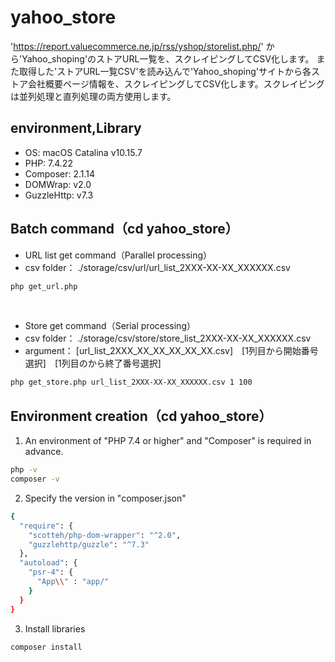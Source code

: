 # yahoo_store
'https://report.valuecommerce.ne.jp/rss/yshop/storelist.php/' から'Yahoo_shoping'のストアURL一覧を、スクレイピングしてCSV化します。
また取得した'ストアURL一覧CSV'を読み込んで'Yahoo_shoping'サイトから各ストア会社概要ページ情報を、スクレイピングしてCSV化します。スクレイピングは並列処理と直列処理の両方使用します。
<br/>

## environment,Library
* OS: macOS Catalina v10.15.7
* PHP: 7.4.22
* Composer: 2.1.14
* DOMWrap: v2.0
* GuzzleHttp: v7.3

## Batch command（cd yahoo_store）
* URL list get command（Parallel processing）
* csv folder： ./storage/csv/url/url_list_2XXX-XX-XX_XXXXXX.csv
```bash
php get_url.php
```
<br>

* Store get command（Serial processing）
* csv folder： ./storage/csv/store/store_list_2XXX-XX-XX_XXXXXX.csv
* argument： [url_list_2XXX_XX_XX_XX_XX_XX.csv]　[1列目から開始番号選択]　[1列目のから終了番号選択]
```bash
php get_store.php url_list_2XXX-XX-XX_XXXXXX.csv 1 100
```

## Environment creation（cd yahoo_store）
1. An environment of "PHP 7.4 or higher" and "Composer" is required in advance.
```bash
php -v
composer -v
```
2. Specify the version in "composer.json"
```bash
{
  "require": {
    "scotteh/php-dom-wrapper": "^2.0",
    "guzzlehttp/guzzle": "^7.3"
  },
  "autoload": {
    "psr-4": {
      "App\\" : "app/"
    }
  }
}
```
3. Install libraries
```bash
composer install
```

